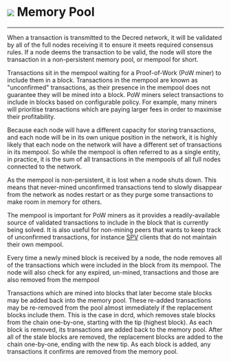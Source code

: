 # <img class="dcr-icon" src="/img/dcr-icons/Pool.svg" /> Memory Pool

---

When a transaction is transmitted to the Decred network, it will be validated by
all of the full nodes receiving it to ensure it meets required consensus rules.
If a node deems the transaction to be valid, the node will store the transaction
in a non-persistent memory pool, or mempool for short.

Transactions sit in the mempool waiting for a Proof-of-Work (PoW miner) to
include them in a block.
Transactions in the mempool are known as "unconfirmed" transactions, as their
presence in the mempool does not guarantee they will be mined into a block.
PoW miners select transactions to include in blocks based on configurable policy.
For example, many miners will prioritise transactions which are paying larger
fees in order to maximise their profitability.

Because each node will have a different capacity for storing transactions, and
each node will be in its own unique position in the network, it is highly likely
that each node on the network will have a different set of transactions in its
mempool.
So while the mempool is often referred to as a single entity, in practice, it is
the sum of all transactions in the mempools of all full nodes connected to the
network.

As the mempool is non-persistent, it is lost when a node shuts down.
This means that never-mined unconfirmed transactions tend to slowly disappear
from the network as nodes restart or as they purge some transactions to make
room in memory for others.

The mempool is important for PoW miners as it provides a readily-available
source of validated transactions to include in the block that is currently being
solved.
It is also useful for non-mining peers that wants to keep track of unconfirmed
transactions, for instance [SPV](https://docs.decred.org/wallets/spv) clients
that do not maintain their own mempool.

Every time a newly mined block is received by a node, the node removes all of
the transactions which were included in the block from its mempool.
The node will also check for any expired, un-mined, transactions and those are
also removed from the mempool

Transactions which are mined into blocks that later become stale blocks may be
added back into the memory pool.
These re-added transactions may be re-removed from the pool almost immediately
if the replacement blocks include them.
This is the case in dcrd, which removes stale blocks from the chain one-by-one,
starting with the tip (highest block).
As each block is removed, its transactions are added back to the memory pool.
After all of the stale blocks are removed, the replacement blocks are added to
the chain one-by-one, ending with the new tip.
As each block is added, any transactions it confirms are removed from the memory
pool.
